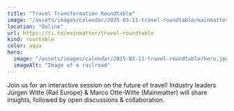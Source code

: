 ```yaml
---
title: "Travel Transformation Roundtable"
image: "/assets/images/calendar/2025-03-11-travel-roundtable/mainmatter.png"
location: "Online"
url: https://ti.to/mainmatter/travel-roundtable
kind: rountable
color: aqua
hero:
  image: "/assets/images/calendar/2025-03-11-travel-roundtable/hero.jpg"
  imageAlt: "Image of a railroad"
---
```


Join us for an interactive session on the future of travel! Industry leaders Jürgen Witte (Rail Europe) & Marco Otte-Witte (Mainmatter) will share insights, followed by open discussions & collaboration.

